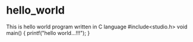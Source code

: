 # hello_world
This is hello world program written in C language
#include<studio.h>
void main()
{
printf("hello world...!!!");
}
